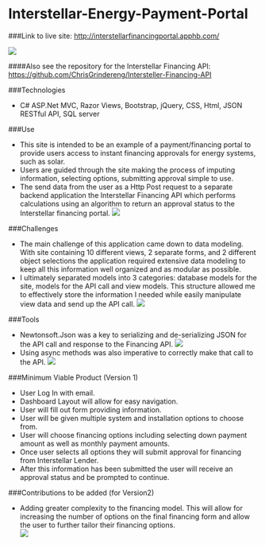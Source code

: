 # Interstellar-Energy-Payment-Portal
###Link to live site:  http://interstellarfinancingportal.apphb.com/
 
<img src=”JSON%20Payment%20Portal/Screenshots/HomeScreen”></img>

####Also see the repository for the Interstellar Financing API: https://github.com/ChrisGrindereng/Intersteller-Financing-API

###Technologies
- C# ASP.Net MVC, Razor Views, Bootstrap, jQuery, CSS, Html, JSON RESTful API, SQL server

###Use
- This site is intended to be an example of a payment/financing portal to provide users access to instant financing approvals for energy systems, such as solar.
- Users are guided through the site making the process of imputing information, selecting options, submitting approval simple to use. 
- The send data from the user as a Http Post request to a separate backend application the Interstellar Financing API which performs calculations using an algorithm to return an approval status to the Interstellar financing portal.
<img src=”/Screenshots/ProjectOverviewScreen”></img>

###Challenges 
- The main challenge of this application came down to data modeling. With site containing 10 different views, 2 separate forms, and 2 different object selections the application required extensive data modeling to keep all this information well organized and as modular as possible.  
- I ultimately separated models into 3 categories: database models for the site, models for the API call and view models. This structure allowed me to effectively store the information I needed while easily manipulate view data and send up the API call. 
<img src=”/Screenshots/DataStructureScreen”></img>

###Tools 
- Newtonsoft.Json was a key to serializing and de-serializing JSON for the API call and response to the Financing API. 
<img src=”/Screenshots/NewtonsoftScreen”></img>
- Using async methods was also imperative to correctly make that call to the API.
<img src=”/Screenshots/AsyncJSONScreen”></img>

###Minimum Viable Product (Version 1)
 - User Log In with email. 
 - Dashboard Layout will allow for easy navigation.
 - User will fill out form providing information.
 - User will be given multiple system and installation options to choose from. 
 - User will choose financing options including selecting down payment amount as well as monthly payment amounts.
 - Once user selects all options they will submit approval for financing from Interstellar Lender. 
 - After this information has been submitted the user will receive an approval status and be prompted to continue. 

###Contributions to be added (for Version2)
- Adding greater complexity to the financing model. This will allow for increasing the number of options on the final financing form and allow the user to further tailor their financing options.  
<img src=”/Screenshots/ProjectFinancingScreen”></img>
